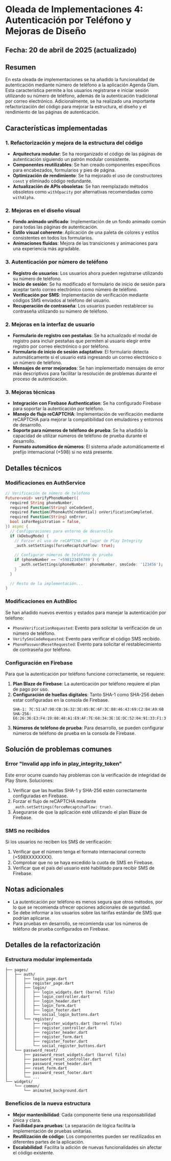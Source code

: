 # Oleada de Implementaciones 4: Autenticación por Teléfono y Mejoras de Diseño

## Fecha: 20 de abril de 2025 (actualizado)

## Resumen

En esta oleada de implementaciones se ha añadido la funcionalidad de autenticación mediante número de teléfono a la aplicación Agenda Glam. Esta característica permite a los usuarios registrarse e iniciar sesión utilizando su número de teléfono, además de la autenticación tradicional por correo electrónico. Adicionalmente, se ha realizado una importante refactorización del código para mejorar la estructura, el diseño y el rendimiento de las páginas de autenticación.

## Características implementadas

### 1. Refactorización y mejora de la estructura del código

- **Arquitectura modular**: Se ha reorganizado el código de las páginas de autenticación siguiendo un patrón modular consistente.
- **Componentes reutilizables**: Se han creado componentes específicos para encabezados, formularios y pies de página.
- **Optimización de rendimiento**: Se ha mejorado el uso de constructores `const` y eliminado código redundante.
- **Actualización de APIs obsoletas**: Se han reemplazado métodos obsoletos como `withOpacity` por alternativas recomendadas como `withAlpha`.

### 2. Mejoras en el diseño visual

- **Fondo animado unificado**: Implementación de un fondo animado común para todas las páginas de autenticación.
- **Estilo visual coherente**: Aplicación de una paleta de colores y estilos consistentes en todos los formularios.
- **Animaciones fluidas**: Mejora de las transiciones y animaciones para una experiencia más agradable.

### 3. Autenticación por número de teléfono

- **Registro de usuarios**: Los usuarios ahora pueden registrarse utilizando su número de teléfono.
- **Inicio de sesión**: Se ha modificado el formulario de inicio de sesión para aceptar tanto correo electrónico como número de teléfono.
- **Verificación por SMS**: Implementación de verificación mediante códigos SMS enviados al teléfono del usuario.
- **Recuperación de contraseña**: Los usuarios pueden restablecer su contraseña utilizando su número de teléfono.

### 2. Mejoras en la interfaz de usuario

- **Formulario de registro con pestañas**: Se ha actualizado el modal de registro para incluir pestañas que permiten al usuario elegir entre registro por correo electrónico o por teléfono.
- **Formulario de inicio de sesión adaptativo**: El formulario detecta automáticamente si el usuario está ingresando un correo electrónico o un número de teléfono.
- **Mensajes de error mejorados**: Se han implementado mensajes de error más descriptivos para facilitar la resolución de problemas durante el proceso de autenticación.

### 3. Mejoras técnicas

- **Integración con Firebase Authentication**: Se ha configurado Firebase para soportar la autenticación por teléfono.
- **Manejo de flujo reCAPTCHA**: Implementación de verificación mediante reCAPTCHA para mejorar la compatibilidad con emuladores y entornos de desarrollo.
- **Soporte para números de teléfono de prueba**: Se ha añadido la capacidad de utilizar números de teléfono de prueba durante el desarrollo.
- **Formato automático de números**: El sistema añade automáticamente el prefijo internacional (+598) si no está presente.

## Detalles técnicos

### Modificaciones en AuthService

```dart
// Verificación de número de teléfono
Future<void> verifyPhoneNumber({
  required String phoneNumber,
  required Function(String) onCodeSent,
  required Function(PhoneAuthCredential) onVerificationCompleted,
  required Function(String) onError,
  bool isForRegistration = false,
}) async {
  // Configuraciones para entorno de desarrollo
  if (kDebugMode) {
    // Forzar el uso de reCAPTCHA en lugar de Play Integrity
    _auth.setSettings(forceRecaptchaFlow: true);
    
    // Configurar números de teléfono de prueba
    if (phoneNumber == '+598123456789') {
      _auth.setSettings(phoneNumber: phoneNumber, smsCode: '123456');
    }
  }
  
  // Resto de la implementación...
}
```

### Modificaciones en AuthBloc

Se han añadido nuevos eventos y estados para manejar la autenticación por teléfono:

- `PhoneVerificationRequested`: Evento para solicitar la verificación de un número de teléfono.
- `VerifySmsCodeRequested`: Evento para verificar el código SMS recibido.
- `PhonePasswordResetRequested`: Evento para solicitar el restablecimiento de contraseña por teléfono.

### Configuración en Firebase

Para que la autenticación por teléfono funcione correctamente, se requiere:

1. **Plan Blaze de Firebase**: La autenticación por teléfono requiere el plan de pago por uso.
2. **Configuración de huellas digitales**: Tanto SHA-1 como SHA-256 deben estar configuradas en la consola de Firebase.
   ```
   SHA-1: 7C:51:A7:98:CB:16:32:3E:85:BC:6F:3C:B8:46:43:69:C2:B4:A9:6B
   SHA-256: E6:26:36:E3:F4:19:88:48:A1:E9:AF:7E:68:34:3E:1E:DC:52:04:91:33:F1:3F:4C:46:E4:77:25:93:9B:B5:2E
   ```
3. **Números de teléfono de prueba**: Para desarrollo, se pueden configurar números de teléfono de prueba en la consola de Firebase.

## Solución de problemas comunes

### Error "Invalid app info in play_integrity_token"

Este error ocurre cuando hay problemas con la verificación de integridad de Play Store. Soluciones:

1. Verificar que las huellas SHA-1 y SHA-256 estén correctamente configuradas en Firebase.
2. Forzar el flujo de reCAPTCHA mediante `_auth.setSettings(forceRecaptchaFlow: true)`.
3. Asegurarse de que la aplicación esté utilizando el plan Blaze de Firebase.

### SMS no recibidos

Si los usuarios no reciben los SMS de verificación:

1. Verificar que el número tenga el formato internacional correcto (+598XXXXXXXX).
2. Comprobar que no se haya excedido la cuota de SMS en Firebase.
3. Verificar que el país del usuario esté habilitado para recibir SMS de Firebase.



## Notas adicionales

- La autenticación por teléfono es menos segura que otros métodos, por lo que se recomienda ofrecer opciones adicionales de seguridad.
- Se debe informar a los usuarios sobre las tarifas estándar de SMS que podrían aplicarse.
- Para pruebas en desarrollo, se recomienda usar los números de teléfono de prueba configurados en Firebase.

## Detalles de la refactorización

### Estructura modular implementada

```
├── pages/
│   ├── auth/
│   │   ├── login_page.dart
│   │   ├── register_page.dart
│   │   ├── login/
│   │   │   ├── login_widgets.dart (barrel file)
│   │   │   ├── login_controller.dart
│   │   │   ├── login_header.dart
│   │   │   ├── login_form.dart
│   │   │   ├── login_footer.dart
│   │   │   └── social_login_buttons.dart
│   │   └── register/
│   │       ├── register_widgets.dart (barrel file)
│   │       ├── register_controller.dart
│   │       ├── register_header.dart
│   │       ├── register_form.dart
│   │       ├── register_footer.dart
│   │       └── social_register_buttons.dart
│   └── password_reset/
│       ├── password_reset_widgets.dart (barrel file)
│       ├── password_reset_controller.dart
│       ├── password_reset_header.dart
│       ├── reset_form.dart
│       ├── password_reset_footer.dart
│       └── ...
└── widgets/
    └── common/
        └── animated_background.dart
```

### Beneficios de la nueva estructura

- **Mejor mantenibilidad**: Cada componente tiene una responsabilidad única y clara.
- **Facilidad para pruebas**: La separación de lógica facilita la implementación de pruebas unitarias.
- **Reutilización de código**: Los componentes pueden ser reutilizados en diferentes partes de la aplicación.
- **Escalabilidad**: Facilita la adición de nuevas funcionalidades sin afectar el código existente.
